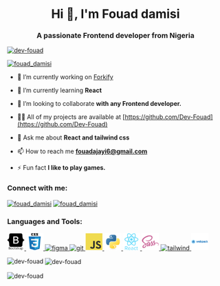 <h1 align="center">Hi 👋, I'm Fouad damisi</h1>
<h3 align="center">A passionate Frontend developer from Nigeria</h3>

<p align="left"> <a href="https://github.com/ryo-ma/github-profile-trophy"><img src="https://github-profile-trophy.vercel.app/?username=dev-fouad" alt="dev-fouad" /></a> </p>

<p align="left"> <a href="https://twitter.com/fouad_damisi" target="blank"><img src="https://img.shields.io/twitter/follow/fouad_damisi?logo=twitter&style=for-the-badge" alt="fouad_damisi" /></a> </p>

- 🔭 I’m currently working on [Forkify](forkify-v2.netlify.app)

- 🌱 I’m currently learning **React**

- 👯 I’m looking to collaborate **with any Frontend developer.**

- 👨‍💻 All of my projects are available at [https://github.com/Dev-Fouad](https://github.com/Dev-Fouad)

- 💬 Ask me about **React and tailwind css**

- 📫 How to reach me **fouadajayi6@gmail.com**

- ⚡ Fun fact **I like to play games.**

<h3 align="left">Connect with me:</h3>
<p align="left">
<a href="https://twitter.com/fouad_damisi" target="blank"><img align="center" src="https://raw.githubusercontent.com/rahuldkjain/github-profile-readme-generator/master/src/images/icons/Social/twitter.svg" alt="fouad_damisi" height="30" width="40" /></a>
<a href="https://instagram.com/fouad_damisi" target="blank"><img align="center" src="https://raw.githubusercontent.com/rahuldkjain/github-profile-readme-generator/master/src/images/icons/Social/instagram.svg" alt="fouad_damisi" height="30" width="40" /></a>
</p>

<h3 align="left">Languages and Tools:</h3>
<p align="left"> <a href="https://getbootstrap.com" target="_blank" rel="noreferrer"> <img src="https://raw.githubusercontent.com/devicons/devicon/master/icons/bootstrap/bootstrap-plain-wordmark.svg" alt="bootstrap" width="40" height="40"/> </a> <a href="https://www.w3schools.com/css/" target="_blank" rel="noreferrer"> <img src="https://raw.githubusercontent.com/devicons/devicon/master/icons/css3/css3-original-wordmark.svg" alt="css3" width="40" height="40"/> </a> <a href="https://www.figma.com/" target="_blank" rel="noreferrer"> <img src="https://www.vectorlogo.zone/logos/figma/figma-icon.svg" alt="figma" width="40" height="40"/> </a> <a href="https://git-scm.com/" target="_blank" rel="noreferrer"> <img src="https://www.vectorlogo.zone/logos/git-scm/git-scm-icon.svg" alt="git" width="40" height="40"/> </a> <a href="https://developer.mozilla.org/en-US/docs/Web/JavaScript" target="_blank" rel="noreferrer"> <img src="https://raw.githubusercontent.com/devicons/devicon/master/icons/javascript/javascript-original.svg" alt="javascript" width="40" height="40"/> </a> <a href="https://www.python.org" target="_blank" rel="noreferrer"> <img src="https://raw.githubusercontent.com/devicons/devicon/master/icons/python/python-original.svg" alt="python" width="40" height="40"/> </a> <a href="https://reactjs.org/" target="_blank" rel="noreferrer"> <img src="https://raw.githubusercontent.com/devicons/devicon/master/icons/react/react-original-wordmark.svg" alt="react" width="40" height="40"/> </a> <a href="https://sass-lang.com" target="_blank" rel="noreferrer"> <img src="https://raw.githubusercontent.com/devicons/devicon/master/icons/sass/sass-original.svg" alt="sass" width="40" height="40"/> </a> <a href="https://tailwindcss.com/" target="_blank" rel="noreferrer"> <img src="https://www.vectorlogo.zone/logos/tailwindcss/tailwindcss-icon.svg" alt="tailwind" width="40" height="40"/> </a> <a href="https://webpack.js.org" target="_blank" rel="noreferrer"> <img src="https://raw.githubusercontent.com/devicons/devicon/d00d0969292a6569d45b06d3f350f463a0107b0d/icons/webpack/webpack-original-wordmark.svg" alt="webpack" width="40" height="40"/> </a> </p>

<p><img align="left" src="https://github-readme-stats.vercel.app/api/top-langs?username=dev-fouad&show_icons=true&locale=en&layout=compact" alt="dev-fouad" /></p>

<p>&nbsp;<img align="center" src="https://github-readme-stats.vercel.app/api?username=dev-fouad&show_icons=true&locale=en" alt="dev-fouad" /></p>

<p><img align="center" src="https://github-readme-streak-stats.herokuapp.com/?user=dev-fouad&" alt="dev-fouad" /></p>

<!---
Dev-Fouad/Dev-Fouad is a ✨ special ✨ repository because its `README.md` (this file) appears on your GitHub profile.
You can click the Preview link to take a look at your changes.
--->
